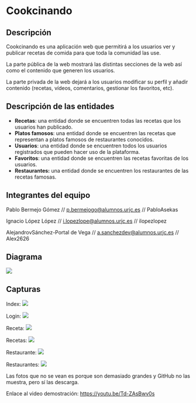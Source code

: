 # Cookcinando

## Descripción

Cookcinando es una aplicación web que permitirá a los usuarios ver y publicar recetas de comida para que toda la comunidad las use.

La parte pública de la web mostrará las distintas secciones de la web así como el contenido que generen los usuarios.

La parte privada de la web dejará a los usuarios modificar su perfil y añadir contenido (recetas, vídeos, comentarios, gestionar los favoritos, etc).

## Descripción de las entidades

- **Recetas**: una entidad donde se encuentren todas las recetas que los usuarios han publicado.
- **Platos famosos**: una entidad donde se encuentren las recetas que representan a platos famosos de restaurantes conocidos.
- **Usuarios**: una entidad donde se encuentren todos los usuarios registrados que pueden hacer uso de la plataforma.
- **Favoritos**: una entidad donde se encuentren las recetas favoritas de los usuarios.
- **Restaurantes:** una entidad donde se encuentren los restaurantes de las recetas famosas.

## Integrantes del equipo

Pablo Bermejo Gómez // p.bermejogo@alumnos.urjc.es // PabloAsekas

Ignacio López López // i.lopezlope@alumnos.urjc.es // ilopezlopez

AlejandrovSánchez-Portal de Vega // a.sanchezdev@alumnos.urjc.es // Alex2626

## Diagrama

![](https://raw.githubusercontent.com/PabloAsekas/daw/master/capturas/diagrama.png)

## Capturas

Index: 
![](https://raw.githubusercontent.com/PabloAsekas/daw/blob/master/capturas/index.png)

Login:
![](https://raw.githubusercontent.com/PabloAsekas/daw/master/capturas/login.png)

Receta:
![](https://raw.githubusercontent.com/PabloAsekas/daw/raw/master/capturas/receta.png)

Recetas:
![](https://raw.githubusercontent.com/PabloAsekas/daw/raw/master/capturas/recetas.png)

Restaurante:
![](https://raw.githubusercontent.com/PabloAsekas/daw/raw/master/capturas/restaurante.png)

Restaurantes:
![](https://raw.githubusercontent.com/PabloAsekas/daw/blob/master/capturas/restaurantes.png)

Las fotos que no se vean es porque son demasiado grandes y GitHub no las muestra, pero sí las descarga.


Enlace al video demostración: https://youtu.be/Td-ZAsBwv0s